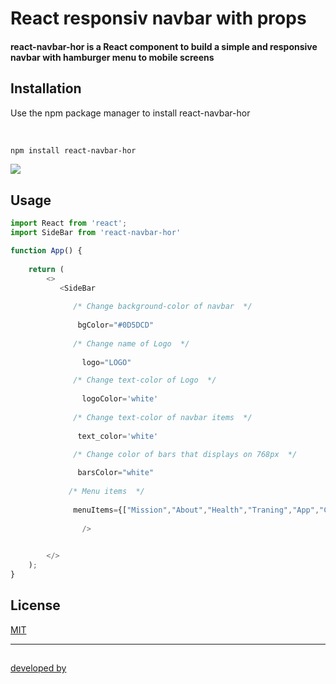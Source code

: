 
<h1>React responsiv navbar with props</h1>



<h4>react-navbar-hor is a React component to build a simple and responsive navbar with hamburger menu to mobile screens</h4>



## Installation

Use the npm package manager to install react-navbar-hor

</br>



```bash
npm install react-navbar-hor
```



  <img src="https://media.giphy.com/media/PmN6BuVy5VIUzA8zJ0/giphy.gif" />
  
  
  
  ## Usage

```javascript
import React from 'react';
import SideBar from 'react-navbar-hor'

function App() {
   
    return (  
        <>
           <SideBar
   
              /* Change background-color of navbar  */
              
               bgColor="#0D5DCD"
          
              /* Change name of Logo  */
              
                logo="LOGO"

              /* Change text-color of Logo  */
              
                logoColor='white'
  
              /* Change text-color of navbar items  */
              
               text_color='white'
               
              /* Change color of bars that displays on 768px  */

               barsColor="white"
               
             /* Menu items  */
 
              menuItems={["Mission","About","Health","Traning","App","Contact"]}
    
                />

           
        </>
    );
}

```



## License

[MIT](https://choosealicense.com/licenses/mit/)

<hr></hr>

##
[developed by](https://github.com/goranivankovic)



